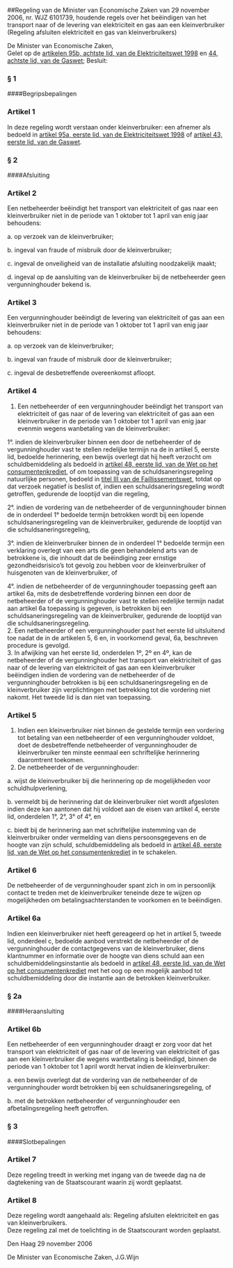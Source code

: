 <meta http-equiv='Content-Type' content='text/html; charset=utf-8' />

##Regeling van de Minister van Economische Zaken van 29 november 2006, nr. WJZ 6101739, houdende regels over het beëindigen van het transport naar of de levering van elektriciteit en gas aan een kleinverbruiker (Regeling afsluiten elektriciteit en gas van kleinverbruikers)

De Minister van Economische Zaken,  
Gelet op de [artikelen 95b, achtste lid, van de Elektriciteitswet 1998](../../../../../../../../../wet/elektriciteitswet/1998/BWBR0009755/README.md) en [44, achtste lid, van de Gaswet](../../../../../../../../../wet/gaswet/BWBR0011440/README.md);
Besluit:     
### §  1  

####Begripsbepalingen

### Artikel  1  

In deze regeling wordt verstaan onder kleinverbruiker: een afnemer als bedoeld in [artikel 95a, eerste lid, van de Elektriciteitswet 1998](../../../../../../../../../wet/elektriciteitswet/1998/BWBR0009755/README.md) of [artikel 43, eerste lid, van de Gaswet](../../../../../../../../../wet/gaswet/BWBR0011440/README.md).  

### §  2  

####Afsluiting

### Artikel  2  

Een netbeheerder beëindigt het transport van elektriciteit of gas naar een kleinverbruiker niet in de periode van 1 oktober tot 1 april van enig jaar behoudens: 

a. op verzoek van de kleinverbruiker;  

b. ingeval van fraude of misbruik door de kleinverbruiker;  

c. ingeval de onveiligheid van de installatie afsluiting noodzakelijk maakt;  

d. ingeval op de aansluiting van de kleinverbruiker bij de netbeheerder geen vergunninghouder bekend is.    

### Artikel  3  

Een vergunninghouder beëindigt de levering van elektriciteit of gas aan een kleinverbruiker niet in de periode van 1 oktober tot 1 april van enig jaar behoudens: 

a. op verzoek van de kleinverbruiker;  

b. ingeval van fraude of misbruik door de kleinverbruiker;  

c. ingeval de desbetreffende overeenkomst afloopt.    

### Artikel  4  

1.  Een netbeheerder of een vergunninghouder beëindigt het transport van elektriciteit of gas naar of de levering van elektriciteit of gas aan een kleinverbruiker in de periode van 1 oktober tot 1 april van enig jaar evenmin wegens wanbetaling van de kleinverbruiker: 

1°. indien de kleinverbruiker binnen een door de netbeheerder of de vergunninghouder vast te stellen redelijke termijn na de in artikel 5, eerste lid, bedoelde herinnering, een bewijs overlegt dat hij heeft verzocht om schuldbemiddeling als bedoeld in [artikel 48, eerste lid, van de Wet op het consumentenkrediet](../../../../../../../../../wet/wet/op/het/consumentenkrediet/BWBR0004815/README.md), of om toepassing van de schuldsaneringsregeling natuurlijke personen, bedoeld in [titel III van de Faillissementswet](../../../../../../../../../wet/faillissementswet/BWBR0001860/README.md), totdat op dat verzoek negatief is beslist of, indien een schuldsaneringsregeling wordt getroffen, gedurende de looptijd van die regeling,  

2°. indien de vordering van de netbeheerder of de vergunninghouder binnen de in onderdeel 1° bedoelde termijn betrokken wordt bij een lopende schuldsaneringsregeling van de kleinverbruiker, gedurende de looptijd van die schuldsaneringsregeling,  

3°. indien de kleinverbruiker binnen de in onderdeel 1° bedoelde termijn een verklaring overlegt van een arts die geen behandelend arts van de betrokkene is, die inhoudt dat de beëindiging zeer ernstige gezondheidsrisico’s tot gevolg zou hebben voor de kleinverbruiker of huisgenoten van de kleinverbruiker, of  

4°. indien de netbeheerder of de vergunninghouder toepassing geeft aan artikel 6a, mits de desbetreffende vordering binnen een door de netbeheerder of de vergunninghouder vast te stellen redelijke termijn nadat aan artikel 6a toepassing is gegeven, is betrokken bij een schuldsaneringsregeling van de kleinverbruiker, gedurende de looptijd van die schuldsaneringsregeling.     
2.  Een netbeheerder of een vergunninghouder past het eerste lid uitsluitend toe nadat de in de artikelen 5, 6 en, in voorkomend geval, 6a, beschreven procedure is gevolgd.   
3.  In afwijking van het eerste lid, onderdelen 1º, 2º en 4º, kan de netbeheerder of de vergunninghouder het transport van elektriciteit of gas naar of de levering van elektriciteit of gas aan een kleinverbruiker beëindigen indien de vordering van de netbeheerder of de vergunninghouder betrokken is bij een schuldsaneringsregeling en de kleinverbruiker zijn verplichtingen met betrekking tot die vordering niet nakomt. Het tweede lid is dan niet van toepassing.   

### Artikel  5  

1.  Indien een kleinverbruiker niet binnen de gestelde termijn een vordering tot betaling van een netbeheerder of een vergunninghouder voldoet, doet de desbetreffende netbeheerder of vergunninghouder de kleinverbruiker ten minste eenmaal een schriftelijke herinnering daaromtrent toekomen.   
2.  De netbeheerder of de vergunninghouder: 

a. wijst de kleinverbruiker bij die herinnering op de mogelijkheden voor schuldhulpverlening,  

b. vermeldt bij de herinnering dat de kleinverbruiker niet wordt afgesloten indien deze kan aantonen dat hij voldoet aan de eisen van artikel 4, eerste lid, onderdelen 1°, 2°, 3° of 4°, en  

c. biedt bij de herinnering aan met schriftelijke instemming van de kleinverbruiker onder vermelding van diens persoonsgegevens en de hoogte van zijn schuld, schuldbemiddeling als bedoeld in [artikel 48, eerste lid, van de Wet op het consumentenkrediet](../../../../../../../../../wet/wet/op/het/consumentenkrediet/BWBR0004815/README.md) in te schakelen.     

### Artikel  6  

De netbeheerder of de vergunninghouder spant zich in om in persoonlijk contact te treden met de kleinverbruiker teneinde deze te wijzen op mogelijkheden om betalingsachterstanden te voorkomen en te beëindigen.  

### Artikel  6a  

Indien een kleinverbruiker niet heeft gereageerd op het in artikel 5, tweede lid, onderdeel c, bedoelde aanbod verstrekt de netbeheerder of de vergunninghouder de contactgegevens van de kleinverbruiker, diens klantnummer en informatie over de hoogte van diens schuld aan een schuldbemiddelingsinstantie als bedoeld in [artikel 48, eerste lid, van de Wet op het consumentenkrediet](../../../../../../../../../wet/wet/op/het/consumentenkrediet/BWBR0004815/README.md) met het oog op een mogelijk aanbod tot schuldbemiddeling door die instantie aan de betrokken kleinverbruiker.  

### §  2a  

####Heraansluiting

### Artikel  6b  

Een netbeheerder of een vergunninghouder draagt er zorg voor dat het transport van elektriciteit of gas naar of de levering van elektriciteit of gas aan een kleinverbruiker die wegens wantbetaling is beëindigd, binnen de periode van 1 oktober tot 1 april wordt hervat indien de kleinverbruiker: 

a. een bewijs overlegt dat de vordering van de netbeheerder of de vergunninghouder wordt betrokken bij een schuldsaneringsregeling, of  

b. met de betrokken netbeheerder of vergunninghouder een afbetalingsregeling heeft getroffen.    

### §  3  

####Slotbepalingen

### Artikel  7  

Deze regeling treedt in werking met ingang van de tweede dag na de dagtekening van de Staatscourant waarin zij wordt geplaatst.  

### Artikel  8  

Deze regeling wordt aangehaald als: Regeling afsluiten elektriciteit en gas van kleinverbruikers.  
Deze regeling zal met de toelichting in de Staatscourant worden geplaatst.   

Den Haag 
29 november 2006   

De 
Minister van Economische Zaken, 
J.G.Wijn   
